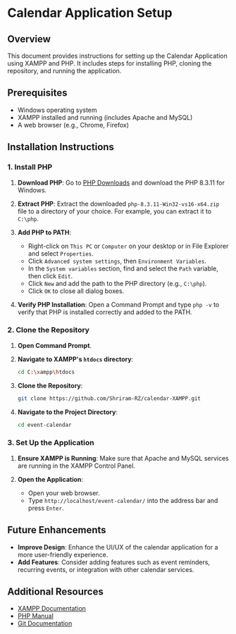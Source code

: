 # Calendar Application Setup

## Overview

This document provides instructions for setting up the Calendar Application using XAMPP and PHP. It includes steps for installing PHP, cloning the repository, and running the application.

## Prerequisites

- Windows operating system
- XAMPP installed and running (includes Apache and MySQL)
- A web browser (e.g., Chrome, Firefox)

## Installation Instructions

### 1. Install PHP

1. **Download PHP**: Go to [PHP Downloads](https://windows.php.net/downloads/releases/php-8.3.11-Win32-vs16-x64.zip) and download the PHP 8.3.11 for Windows.

2. **Extract PHP**: Extract the downloaded `php-8.3.11-Win32-vs16-x64.zip` file to a directory of your choice. For example, you can extract it to `C:\php`.

3. **Add PHP to PATH**:
   - Right-click on `This PC` or `Computer` on your desktop or in File Explorer and select `Properties`.
   - Click `Advanced system settings`, then `Environment Variables`.
   - In the `System variables` section, find and select the `Path` variable, then click `Edit`.
   - Click `New` and add the path to the PHP directory (e.g., `C:\php`).
   - Click `OK` to close all dialog boxes.

4. **Verify PHP Installation**: Open a Command Prompt and type `php -v` to verify that PHP is installed correctly and added to the PATH.

### 2. Clone the Repository

1. **Open Command Prompt**.

2. **Navigate to XAMPP's `htdocs` directory**:
    ```sh
    cd C:\xampp\htdocs
    ```

3. **Clone the Repository**:
    ```sh
    git clone https://github.com/Shriram-RZ/calendar-XAMPP.git
    ```

4. **Navigate to the Project Directory**:
    ```sh
    cd event-calendar
    ```

### 3. Set Up the Application

1. **Ensure XAMPP is Running**: Make sure that Apache and MySQL services are running in the XAMPP Control Panel.

2. **Open the Application**:
    - Open your web browser.
    - Type `http://localhost/event-calendar/` into the address bar and press `Enter`.

## Future Enhancements

- **Improve Design**: Enhance the UI/UX of the calendar application for a more user-friendly experience.
- **Add Features**: Consider adding features such as event reminders, recurring events, or integration with other calendar services.

## Additional Resources

- [XAMPP Documentation](https://www.apachefriends.org/index.html)
- [PHP Manual](https://www.php.net/manual/en/)
- [Git Documentation](https://git-scm.com/doc)

